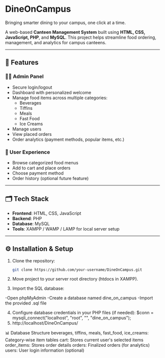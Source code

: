 # DineOnCampus
Bringing smarter dining to your campus, one click at a time.

A web-based **Canteen Management System** built using **HTML, CSS, JavaScript, PHP**, and **MySQL**. This project helps streamline food ordering, management, and analytics for campus canteens.

---

## 🚀 Features

### 👨‍💼 Admin Panel
- Secure login/logout
- Dashboard with personalized welcome
- Manage food items across multiple categories:
  - Beverages
  - Tiffins
  - Meals
  - Fast Food
  - Ice Creams
- Manage users
- View placed orders
- Order analytics (payment methods, popular items, etc.)

### 🛒 User Experience
- Browse categorized food menus
- Add to cart and place orders
- Choose payment method
- Order history (optional future feature)

---

## 🗂️ Tech Stack

- **Frontend**: HTML, CSS, JavaScript
- **Backend**: PHP
- **Database**: MySQL
- **Tools**: XAMPP / WAMP / LAMP for local server setup

---

## ⚙️ Installation & Setup

1. Clone the repository:
   ```bash
   git clone https://github.com/your-username/DineOnCampus.git
2. Move project to your server root directory (htdocs in XAMPP).

3. Import the SQL database:

  -Open phpMyAdmin
  -Create a database named dine_on_campus
  -Import the provided .sql file

4. Configure database credentials in your PHP files (if needed):
   $conn = mysqli_connect("localhost", "root", "", "dine_on_campus");
5. http://localhost/DineOnCampus/




📊 Database Structure 
beverages, tiffins, meals, fast_food, ice_creams: Category-wise item tables
cart: Stores current user's selected items
order_items: Stores order details
orders: Finalized orders (for analytics)
users: User login information (optional)

